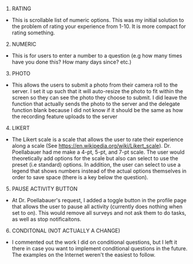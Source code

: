 1. RATING
- This is scrollable list of numeric options. This was my initial solution to the problem of rating your experience from 1-10. It is more compact for rating something.

2. NUMERIC
- This is for users to enter a number to a question (e.g how many times have you done this? How many days since? etc.) 

3. PHOTO
- This allows the users to submit a photo from their camera roll to the server. I set it up such that it will auto-resize the photo to fit within the screen so they can see the photo they choose to submit. I did leave the function that actually sends the photo to the server and the delegate function blank because I did not know if it should be the same as how the recording feature uploads to the server

4. LIKERT
- The Likert scale is a scale that allows the user to rate their experience along a scale (See https://en.wikipedia.org/wiki/Likert_scale). Dr. Poellabauer had me make a 4-pt, 5-pt, and 7-pt scale. The user would theoretically add options for the scale but also can select to use the preset (i.e standard) options. In addition, the user can select to use a legend that shows numbers instead of the actual options themselves in order to save space (there is a key below the question).

5. PAUSE ACTIVITY BUTTON
- At Dr. Poellabauer's request, I added a toggle button in the profile page that allows the user to pause all activity (currently does nothing when set to on). This would remove all surveys and not ask them to do tasks, as well as stop notificaitons.

6. CONDITONAL (NOT ACTUALLY A CHANGE)
- I commented out the work I did on conditional questions, but I left it there in case you want to implement conditional questions in the future. The examples on the Internet weren't the easiest to follow.
